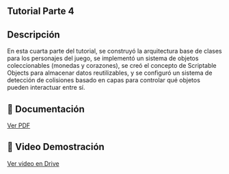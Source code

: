 ## Tutorial Parte 4

## Descripción
En esta cuarta parte del tutorial, se construyó la arquitectura base de clases para los personajes del juego, se implementó un sistema de objetos coleccionables (monedas y corazones), se creó el concepto de Scriptable Objects para almacenar datos reutilizables, y se configuró un sistema de detección de colisiones basado en capas para controlar qué objetos pueden interactuar entre sí.

## 📄 Documentación
[Ver PDF](./Tutorial-4.pdf)

## 🎥 Video Demostración
[Ver video en Drive](https://drive.google.com/file/d/1li2ItxNHMfij4hUWTI8A0ksI8bGRpo2O/view?usp=sharing)
